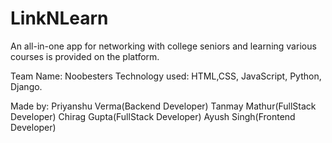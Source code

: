# LinkNLearn

An all-in-one app for networking with college seniors and learning various courses is provided on the platform.

Team Name: Noobesters
Technology used: HTML,CSS, JavaScript, Python, Django.

Made by: 
Priyanshu Verma(Backend Developer)
Tanmay Mathur(FullStack Developer)
Chirag Gupta(FullStack Developer)
Ayush Singh(Frontend Developer)
